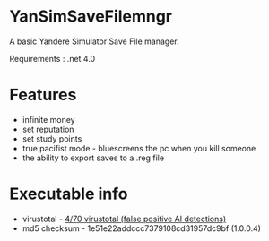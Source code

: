 # YanSimSaveFilemngr
A basic Yandere Simulator Save File manager.

Requirements : .net 4.0

# Features

* infinite money
* set reputation
* set study points
* true pacifist mode - bluescreens the pc when you kill someone
* the ability to export saves to a .reg file

# Executable info

* virustotal - <a href="https://www.virustotal.com/gui/file/f52a6274544e245133230adf5938aea5bd2a3c16da45d71cb2b98f9e0f6d7bd9?nocache=1">4/70 virustotal (false positive AI detections)</a>
* md5 checksum - 1e51e22addccc7379108cd31957dc9bf (1.0.0.4)
